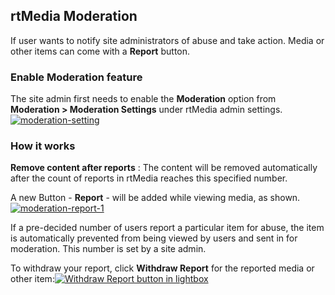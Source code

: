 ## rtMedia Moderation
If user wants to notify site administrators of abuse and take action. Media or other items can come with a **Report** button.

### Enable Moderation feature
The site admin first needs to enable the **Moderation** option from **Moderation > Moderation Settings** under rtMedia admin settings.
[![moderation-setting](https://cloud.githubusercontent.com/assets/7771963/7881464/c96b8ae2-0620-11e5-867d-d6a8c807dc85.png)](https://cloud.githubusercontent.com/assets/7771963/7881464/c96b8ae2-0620-11e5-867d-d6a8c807dc85.png)

### How it works
**Remove content after reports** : The content will be removed automatically after the count of reports in rtMedia reaches this specified number.

A new Button -  **Report** - will be added while viewing media, as shown.
[![moderation-report-1](https://cloud.githubusercontent.com/assets/7771963/7907290/52d99a4a-0855-11e5-8e18-6a6f1065f5c9.png)](https://cloud.githubusercontent.com/assets/7771963/7907290/52d99a4a-0855-11e5-8e18-6a6f1065f5c9.png)

If a pre-decided number of users report a particular item for abuse, the item is automatically prevented from being viewed by users and sent in for moderation. This number is set by a site admin.

To withdraw your report, click **Withdraw Report** for the reported media or other item:[![Withdraw Report button in lightbox](https://cloud.githubusercontent.com/assets/9261540/8005173/98edc144-0ba4-11e5-94db-113133d3ce99.png)](https://cloud.githubusercontent.com/assets/9261540/8005173/98edc144-0ba4-11e5-94db-113133d3ce99.png)
